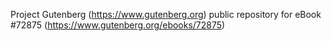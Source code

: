 Project Gutenberg (https://www.gutenberg.org) public repository
for eBook #72875 (https://www.gutenberg.org/ebooks/72875)

